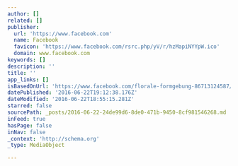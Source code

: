 ```yaml
---
author: []
related: []
publisher:
  url: 'https://www.facebook.com'
  name: Facebook
  favicon: 'https://www.facebook.com/rsrc.php/yV/r/hzMapiNYYpW.ico'
  domain: www.facebook.com
keywords: []
description: ''
title: ''
app_links: []
isBasedOnUrl: 'https://www.facebook.com/florale-formgebung-86713124587/'
datePublished: '2016-06-22T19:12:38.176Z'
dateModified: '2016-06-22T18:55:15.281Z'
starred: false
sourcePath: _posts/2016-06-22-24de99d6-8de0-471b-9450-8cf981546268.md
inFeed: true
hasPage: false
inNav: false
_context: 'http://schema.org'
_type: MediaObject

---
```

